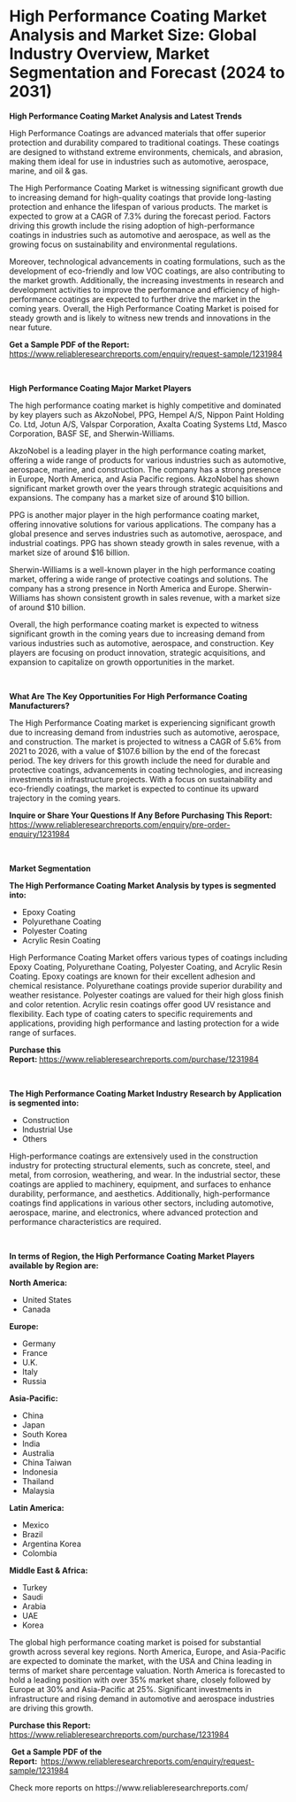 <p><h1>High Performance Coating Market Analysis and Market Size: Global Industry Overview, Market Segmentation and Forecast (2024 to 2031)</h1></p><p><strong>High Performance Coating Market Analysis and Latest Trends</strong></p>
<p><p>High Performance Coatings are advanced materials that offer superior protection and durability compared to traditional coatings. These coatings are designed to withstand extreme environments, chemicals, and abrasion, making them ideal for use in industries such as automotive, aerospace, marine, and oil & gas.</p><p>The High Performance Coating Market is witnessing significant growth due to increasing demand for high-quality coatings that provide long-lasting protection and enhance the lifespan of various products. The market is expected to grow at a CAGR of 7.3% during the forecast period. Factors driving this growth include the rising adoption of high-performance coatings in industries such as automotive and aerospace, as well as the growing focus on sustainability and environmental regulations.</p><p>Moreover, technological advancements in coating formulations, such as the development of eco-friendly and low VOC coatings, are also contributing to the market growth. Additionally, the increasing investments in research and development activities to improve the performance and efficiency of high-performance coatings are expected to further drive the market in the coming years. Overall, the High Performance Coating Market is poised for steady growth and is likely to witness new trends and innovations in the near future.</p></p>
<p><strong>Get a Sample PDF of the Report:&nbsp;</strong> <a href="https://www.reliableresearchreports.com/enquiry/request-sample/1231984">https://www.reliableresearchreports.com/enquiry/request-sample/1231984</a></p>
<p>&nbsp;</p>
<p><strong>High Performance Coating Major Market Players</strong></p>
<p><p>The high performance coating market is highly competitive and dominated by key players such as AkzoNobel, PPG, Hempel A/S, Nippon Paint Holding Co. Ltd, Jotun A/S, Valspar Corporation, Axalta Coating Systems Ltd, Masco Corporation, BASF SE, and Sherwin-Williams.</p><p>AkzoNobel is a leading player in the high performance coating market, offering a wide range of products for various industries such as automotive, aerospace, marine, and construction. The company has a strong presence in Europe, North America, and Asia Pacific regions. AkzoNobel has shown significant market growth over the years through strategic acquisitions and expansions. The company has a market size of around $10 billion.</p><p>PPG is another major player in the high performance coating market, offering innovative solutions for various applications. The company has a global presence and serves industries such as automotive, aerospace, and industrial coatings. PPG has shown steady growth in sales revenue, with a market size of around $16 billion.</p><p>Sherwin-Williams is a well-known player in the high performance coating market, offering a wide range of protective coatings and solutions. The company has a strong presence in North America and Europe. Sherwin-Williams has shown consistent growth in sales revenue, with a market size of around $10 billion.</p><p>Overall, the high performance coating market is expected to witness significant growth in the coming years due to increasing demand from various industries such as automotive, aerospace, and construction. Key players are focusing on product innovation, strategic acquisitions, and expansion to capitalize on growth opportunities in the market.</p></p>
<p>&nbsp;</p>
<p><strong>What Are The Key Opportunities For High Performance Coating Manufacturers?</strong></p>
<p><p>The High Performance Coating market is experiencing significant growth due to increasing demand from industries such as automotive, aerospace, and construction. The market is projected to witness a CAGR of 5.6% from 2021 to 2026, with a value of $107.6 billion by the end of the forecast period. The key drivers for this growth include the need for durable and protective coatings, advancements in coating technologies, and increasing investments in infrastructure projects. With a focus on sustainability and eco-friendly coatings, the market is expected to continue its upward trajectory in the coming years.</p></p>
<p><strong>Inquire or Share Your Questions If Any Before Purchasing This Report:</strong> <a href="https://www.reliableresearchreports.com/enquiry/pre-order-enquiry/1231984">https://www.reliableresearchreports.com/enquiry/pre-order-enquiry/1231984</a></p>
<p>&nbsp;</p>
<p><strong>Market Segmentation</strong></p>
<p><strong>The High Performance Coating Market Analysis by types is segmented into:</strong></p>
<p><ul><li>Epoxy Coating</li><li>Polyurethane Coating</li><li>Polyester Coating</li><li>Acrylic Resin Coating</li></ul></p>
<p><p>High Performance Coating Market offers various types of coatings including Epoxy Coating, Polyurethane Coating, Polyester Coating, and Acrylic Resin Coating. Epoxy coatings are known for their excellent adhesion and chemical resistance. Polyurethane coatings provide superior durability and weather resistance. Polyester coatings are valued for their high gloss finish and color retention. Acrylic resin coatings offer good UV resistance and flexibility. Each type of coating caters to specific requirements and applications, providing high performance and lasting protection for a wide range of surfaces.</p></p>
<p><strong>Purchase this Report:&nbsp;</strong><a href="https://www.reliableresearchreports.com/purchase/1231984">https://www.reliableresearchreports.com/purchase/1231984</a></p>
<p>&nbsp;</p>
<p><strong>The High Performance Coating Market Industry Research by Application is segmented into:</strong></p>
<p><ul><li>Construction</li><li>Industrial Use</li><li>Others</li></ul></p>
<p><p>High-performance coatings are extensively used in the construction industry for protecting structural elements, such as concrete, steel, and metal, from corrosion, weathering, and wear. In the industrial sector, these coatings are applied to machinery, equipment, and surfaces to enhance durability, performance, and aesthetics. Additionally, high-performance coatings find applications in various other sectors, including automotive, aerospace, marine, and electronics, where advanced protection and performance characteristics are required.</p></p>
<p>&nbsp;</p>
<p><strong>In terms of Region, the High Performance Coating Market Players available by Region are:</strong></p>
<p>
    <p> <strong> North America: </strong>
        <ul>
            <li>United States</li>
            <li>Canada</li>
        </ul>
        </p> 
    <p> <strong> Europe: </strong>
        <ul>
            <li>Germany</li>
            <li>France</li>
            <li>U.K.</li>
            <li>Italy</li>
            <li>Russia</li>
        </ul>
        </p> 
    <p> <strong> Asia-Pacific: </strong>
        <ul>
            <li>China</li>
            <li>Japan</li>
            <li>South Korea</li>
            <li>India</li>
            <li>Australia</li>
            <li>China Taiwan</li>
            <li>Indonesia</li>
            <li>Thailand</li>
            <li>Malaysia</li>
        </ul>
        </p> 
    <p> <strong> Latin America: </strong>
        <ul>
            <li>Mexico</li>
            <li>Brazil</li>
            <li>Argentina Korea</li>
            <li>Colombia</li>
        </ul>
        </p> 
    <p> <strong> Middle East & Africa: </strong>
        <ul>
            <li>Turkey</li>
            <li>Saudi</li>
            <li>Arabia</li>
            <li>UAE</li>
            <li>Korea</li>
        </ul>
    </p>
    </p>
<p><p>The global high performance coating market is poised for substantial growth across several key regions. North America, Europe, and Asia-Pacific are expected to dominate the market, with the USA and China leading in terms of market share percentage valuation. North America is forecasted to hold a leading position with over 35% market share, closely followed by Europe at 30% and Asia-Pacific at 25%. Significant investments in infrastructure and rising demand in automotive and aerospace industries are driving this growth.</p></p>
<p><strong>Purchase this Report: </strong><a href="https://www.reliableresearchreports.com/purchase/1231984">https://www.reliableresearchreports.com/purchase/1231984</a></p>
<p>&nbsp;<strong>Get a Sample PDF of the Report:&nbsp;&nbsp;</strong><a href="https://www.reliableresearchreports.com/enquiry/request-sample/1231984">https://www.reliableresearchreports.com/enquiry/request-sample/1231984</a></p>
<p><strong></strong></p>
<p>Check more reports on https://www.reliableresearchreports.com/</p>